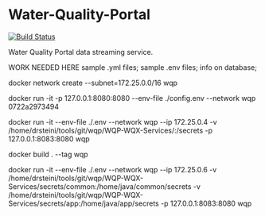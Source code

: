 # Water-Quality-Portal

[![Build Status](https://travis-ci.org/NWQMC/WQP-WQX-Services.svg?branch=master)](https://travis-ci.org/NWQMC/WQP-WQX-Services)

Water Quality Portal data streaming service.

WORK NEEDED HERE
sample .yml files; sample .env files; info on database; 

docker network create --subnet=172.25.0.0/16 wqp

docker run -it -p 127.0.0.1:8080:8080 --env-file ./config.env --network wqp 0722a2973494


docker run -it --env-file ./.env --network wqp --ip 172.25.0.4 -v /home/drsteini/tools/git/wqp/WQP-WQX-Services/:/secrets -p 127.0.0.1:8083:8080 wqp

docker build . --tag wqp




docker run -it --env-file ./.env --network wqp --ip 172.25.0.6 -v /home/drsteini/tools/git/wqp/WQP-WQX-Services/secrets/common:/home/java/common/secrets -v /home/drsteini/tools/git/wqp/WQP-WQX-Services/secrets/app:/home/java/app/secrets -p 127.0.0.1:8083:8080 wqp

